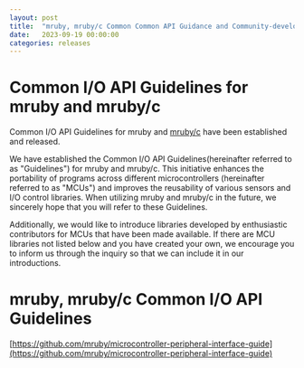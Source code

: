 ```yaml
---
layout: post
title:  "mruby, mruby/c Common Common API Guidance and Community-developed Libraries released"
date:   2023-09-19 00:00:00
categories: releases
---
```


# Common I/O API Guidelines for mruby and mruby/c

Common I/O API Guidelines for mruby and [mruby/c](https://github.com/mrubyc/mrubyc) have been established and released.

We have established the Common I/O API Guidelines(hereinafter referred to as "Guidelines") for mruby and mruby/c. This initiative enhances the portability of programs across different microcontrollers (hereinafter referred to as "MCUs") and improves the reusability of various sensors and I/O control libraries. When utilizing mruby and mruby/c in the future, we sincerely hope that you will refer to these Guidelines.

Additionally, we would like to introduce libraries developed by enthusiastic contributors for MCUs that have been made available. If there are MCU libraries not listed below and you have created your own, we encourage you to inform us through the inquiry so that we can include it in our introductions.

# mruby, mruby/c Common I/O API Guidelines

[https://github.com/mruby/microcontroller-peripheral-interface-guide](https://github.com/mruby/microcontroller-peripheral-interface-guide)
